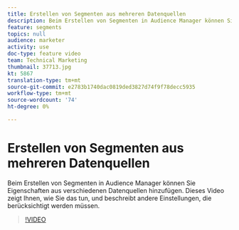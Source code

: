 ```yaml
---
title: Erstellen von Segmenten aus mehreren Datenquellen
description: Beim Erstellen von Segmenten in Audience Manager können Sie Eigenschaften aus verschiedenen Datenquellen hinzufügen. Dieses Video zeigt Ihnen, wie Sie das tun, und beschreibt andere Einstellungen, die berücksichtigt werden müssen.
feature: segments
topics: null
audience: marketer
activity: use
doc-type: feature video
team: Technical Marketing
thumbnail: 37713.jpg
kt: 5867
translation-type: tm+mt
source-git-commit: e2783b1740dac0819ded3827d74f9f78decc5935
workflow-type: tm+mt
source-wordcount: '74'
ht-degree: 0%

---
```



# Erstellen von Segmenten aus mehreren Datenquellen

Beim Erstellen von Segmenten in Audience Manager können Sie Eigenschaften aus verschiedenen Datenquellen hinzufügen. Dieses Video zeigt Ihnen, wie Sie das tun, und beschreibt andere Einstellungen, die berücksichtigt werden müssen.

>[!VIDEO](https://video.tv.adobe.com/v/37713/?quality=12&learn=on)

